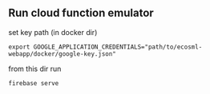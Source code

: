 ## Run cloud function emulator

set key path (in docker dir)
```
export GOOGLE_APPLICATION_CREDENTIALS="path/to/ecosml-webapp/docker/google-key.json"
```

from this dir run
```
firebase serve
```